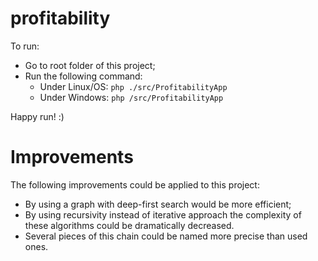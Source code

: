 # profitability

To run:
* Go to root folder of this project;
* Run the following command:
  * Under Linux/OS: ```php ./src/ProfitabilityApp```
  * Under Windows: ```php /src/ProfitabilityApp```

Happy run! :)

# Improvements
The following improvements could be applied to this project:
* By using a graph with deep-first search would be more efficient;
* By using recursivity instead of iterative approach the complexity of these algorithms could be dramatically decreased.
* Several pieces of this chain could be named more precise than used ones.